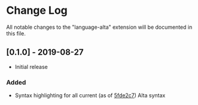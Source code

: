 # Change Log

All notable changes to the "language-alta" extension will be documented in this file.

## [0.1.0] - 2019-08-27
- Initial release
### Added
- Syntax highlighting for all current (as of [5fde2c7](https://github.com/alta-lang/alta/commit/5fde2c7a1bb383037142f5c7a9e306cc08890143)) Alta syntax
